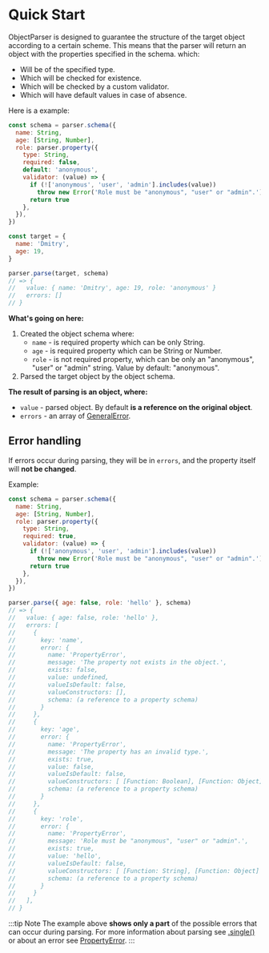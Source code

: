 # Quick Start

ObjectParser is designed to guarantee the structure of the target object according to a certain scheme. This means that the parser will return an object with the properties specified in the schema. which:

- Will be of the specified type.
- Which will be checked for existence.
- Which will be checked by a custom validator.
- Which will have default values in case of absence.

Here is a example:

```javascript
const schema = parser.schema({
  name: String,
  age: [String, Number],
  role: parser.property({
    type: String,
    required: false,
    default: 'anonymous',
    validator: (value) => {
      if (!['anonymous', 'user', 'admin'].includes(value))
        throw new Error('Role must be "anonymous", "user" or "admin".')
      return true
    },
  }),
})

const target = {
  name: 'Dmitry',
  age: 19,
}

parser.parse(target, schema)
// => {
//   value: { name: 'Dmitry', age: 19, role: 'anonymous' }
//   errors: []
// }
```

**What's going on here:**

1. Created the object schema where:
   - `name` - is required property which can be only String.
   - `age` - is required property which can be String or Number.
   - `role` - is not required property, which can be only an "anonymous", "user" or "admin" string. Value by default: "anonymous".
2. Parsed the target object by the object schema.

**The result of parsing is an object, where:**

- `value` - parsed object. By default **is a reference on the original object**.
- `errors` - an array of [GeneralError](../../api/types/general-error.md).

## Error handling

If errors occur during parsing, they will be in `errors`, and the property itself will **not be changed**.

Example:

```javascript
const schema = parser.schema({
  name: String,
  age: [String, Number],
  role: parser.property({
    type: String,
    required: true,
    validator: (value) => {
      if (!['anonymous', 'user', 'admin'].includes(value))
        throw new Error('Role must be "anonymous", "user" or "admin".')
      return true
    },
  }),
})

parser.parse({ age: false, role: 'hello' }, schema)
// => {
//   value: { age: false, role: 'hello' },
//   errors: [
//     {
//       key: 'name',
//       error: {
//         name: 'PropertyError',
//         message: 'The property not exists in the object.',
//         exists: false,
//         value: undefined,
//         valueIsDefault: false,
//         valueConstructors: [],
//         schema: (a reference to a property schema)
//       }
//     },
//     {
//       key: 'age',
//       error: {
//         name: 'PropertyError',
//         message: 'The property has an invalid type.',
//         exists: true,
//         value: false,
//         valueIsDefault: false,
//         valueConstructors: [ [Function: Boolean], [Function: Object] ],
//         schema: (a reference to a property schema)
//       }
//     },
//     {
//       key: 'role',
//       error: {
//         name: 'PropertyError',
//         message: 'Role must be "anonymous", "user" or "admin".',
//         exists: true,
//         value: 'hello',
//         valueIsDefault: false,
//         valueConstructors: [ [Function: String], [Function: Object] ],
//         schema: (a reference to a property schema)
//       }
//     }
//   ],
// }
```

:::tip Note
The example above **shows only a part** of the possible errors that can occur during parsing. For more information about parsing see [.single()](../../api/single.md) or about an error see [PropertyError](../../api/types/property-error.md).
:::
